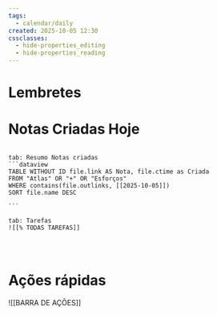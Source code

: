 ```yaml
---
tags:
  - calendar/daily
created: 2025-10-05 12:30
cssclasses:
  - hide-properties_editing
  - hide-properties_reading
---
```


# Lembretes

# Notas Criadas Hoje

`````tabs

tab: Resumo Notas criadas
```dataview
TABLE WITHOUT ID file.link AS Nota, file.ctime as Criada
FROM "Atlas" OR "+" OR "Esforços"
WHERE contains(file.outlinks, [[2025-10-05]])
SORT file.name DESC

```

tab: Tarefas
![[% TODAS TAREFAS]]




`````



# Ações rápidas


![[BARRA DE AÇÕES]]
